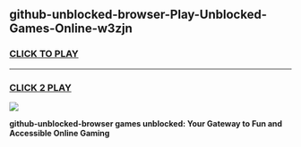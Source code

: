 
## github-unblocked-browser-Play-Unblocked-Games-Online-w3zjn
<h3>
<a href="https://premium76.site?title=github-unblocked-browser&ref=25A">CLICK TO PLAY</a></h3>
<hr>

<h3>
<a href="https://premium76.site?title=github-unblocked-browser&ref=25A">CLICK 2 PLAY</a>
  
</h3>

<a href="https://premium76.site?title=github-unblocked-browser&ref=25A"><img src="https://clearcache.store/games.png"></a>


**github-unblocked-browser games unblocked: Your Gateway to Fun and Accessible Online Gaming**
